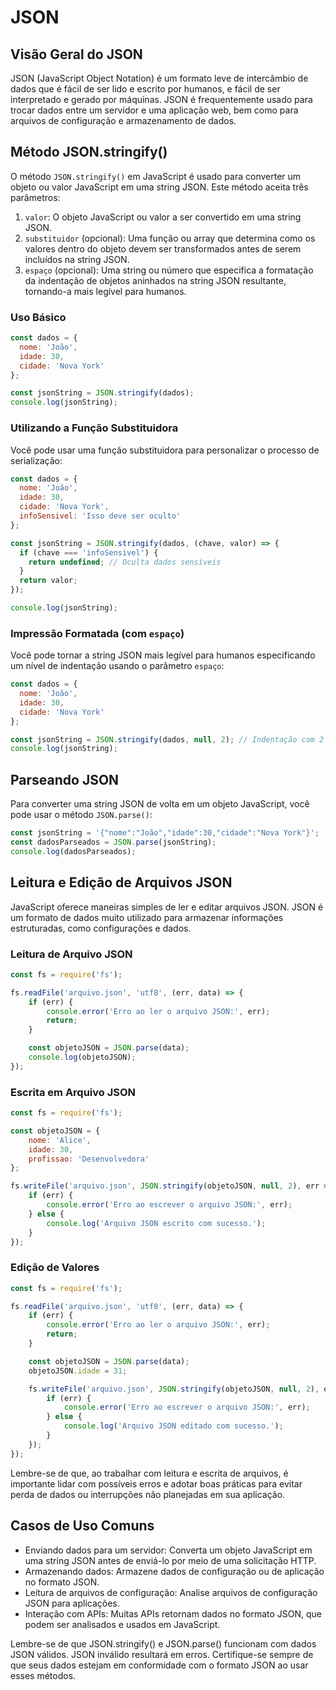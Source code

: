 # **JSON**

## Visão Geral do JSON

JSON (JavaScript Object Notation) é um formato leve de intercâmbio de dados que é fácil de ser lido e escrito por humanos, e fácil de ser interpretado e gerado por máquinas. JSON é frequentemente usado para trocar dados entre um servidor e uma aplicação web, bem como para arquivos de configuração e armazenamento de dados.

## Método JSON.stringify()

O método `JSON.stringify()` em JavaScript é usado para converter um objeto ou valor JavaScript em uma string JSON. Este método aceita três parâmetros:

1. `valor`: O objeto JavaScript ou valor a ser convertido em uma string JSON.
2. `substituidor` (opcional): Uma função ou array que determina como os valores dentro do objeto devem ser transformados antes de serem incluídos na string JSON.
3. `espaço` (opcional): Uma string ou número que especifica a formatação da indentação de objetos aninhados na string JSON resultante, tornando-a mais legível para humanos.

### Uso Básico

```javascript
const dados = {
  nome: 'João',
  idade: 30,
  cidade: 'Nova York'
};

const jsonString = JSON.stringify(dados);
console.log(jsonString);
```

### Utilizando a Função Substituidora

Você pode usar uma função substituidora para personalizar o processo de serialização:

```javascript
const dados = {
  nome: 'João',
  idade: 30,
  cidade: 'Nova York',
  infoSensivel: 'Isso deve ser oculto'
};

const jsonString = JSON.stringify(dados, (chave, valor) => {
  if (chave === 'infoSensivel') {
    return undefined; // Oculta dados sensíveis
  }
  return valor;
});

console.log(jsonString);
```

### Impressão Formatada (com `espaço`)

Você pode tornar a string JSON mais legível para humanos especificando um nível de indentação usando o parâmetro `espaço`:

```javascript
const dados = {
  nome: 'João',
  idade: 30,
  cidade: 'Nova York'
};

const jsonString = JSON.stringify(dados, null, 2); // Indentação com 2 espaços
console.log(jsonString);
```

## Parseando JSON

Para converter uma string JSON de volta em um objeto JavaScript, você pode usar o método `JSON.parse()`:

```javascript
const jsonString = '{"nome":"João","idade":30,"cidade":"Nova York"}';
const dadosParseados = JSON.parse(jsonString);
console.log(dadosParseados);
```

## Leitura e Edição de Arquivos JSON

JavaScript oferece maneiras simples de ler e editar arquivos JSON. JSON é um formato de dados muito utilizado para armazenar informações estruturadas, como configurações e dados.

### Leitura de Arquivo JSON

```javascript
const fs = require('fs');

fs.readFile('arquivo.json', 'utf8', (err, data) => {
    if (err) {
        console.error('Erro ao ler o arquivo JSON:', err);
        return;
    }

    const objetoJSON = JSON.parse(data);
    console.log(objetoJSON);
});
```

### Escrita em Arquivo JSON

```javascript
const fs = require('fs');

const objetoJSON = {
    nome: 'Alice',
    idade: 30,
    profissao: 'Desenvolvedora'
};

fs.writeFile('arquivo.json', JSON.stringify(objetoJSON, null, 2), err => {
    if (err) {
        console.error('Erro ao escrever o arquivo JSON:', err);
    } else {
        console.log('Arquivo JSON escrito com sucesso.');
    }
});
```

### Edição de Valores

```javascript
const fs = require('fs');

fs.readFile('arquivo.json', 'utf8', (err, data) => {
    if (err) {
        console.error('Erro ao ler o arquivo JSON:', err);
        return;
    }

    const objetoJSON = JSON.parse(data);
    objetoJSON.idade = 31;

    fs.writeFile('arquivo.json', JSON.stringify(objetoJSON, null, 2), err => {
        if (err) {
            console.error('Erro ao escrever o arquivo JSON:', err);
        } else {
            console.log('Arquivo JSON editado com sucesso.');
        }
    });
});
```

Lembre-se de que, ao trabalhar com leitura e escrita de arquivos, é importante lidar com possíveis erros e adotar boas práticas para evitar perda de dados ou interrupções não planejadas em sua aplicação.

## Casos de Uso Comuns

- Enviando dados para um servidor: Converta um objeto JavaScript em uma string JSON antes de enviá-lo por meio de uma solicitação HTTP.
- Armazenando dados: Armazene dados de configuração ou de aplicação no formato JSON.
- Leitura de arquivos de configuração: Analise arquivos de configuração JSON para aplicações.
- Interação com APIs: Muitas APIs retornam dados no formato JSON, que podem ser analisados e usados em JavaScript.

Lembre-se de que JSON.stringify() e JSON.parse() funcionam com dados JSON válidos. JSON inválido resultará em erros. Certifique-se sempre de que seus dados estejam em conformidade com o formato JSON ao usar esses métodos.